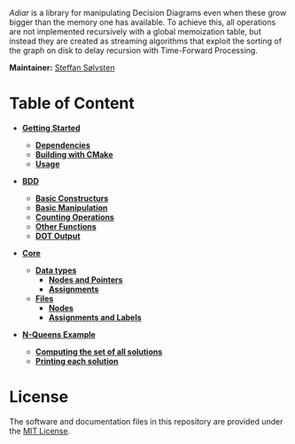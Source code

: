 _Adiar_ is a library for manipulating Decision Diagrams even when these grow
bigger than the memory one has available. To achieve this, all operations are
not implemented recursively with a global memoization table, but instead they
are created as streaming algorithms that exploit the sorting of the graph on
disk to delay recursion with Time-Forward Processing.

**Maintainer:** [Steffan Sølvsten](mailto:soelvsten@cs.au.dk)

# Table of Content

- [**Getting Started**](/getting_started.md)
  - [**Dependencies**](/getting_started.md#dependencies)
  - [**Building with CMake**](/getting_started.md#building-with-cmake)
  - [**Usage**](/getting_started.md#usage)

- [**BDD**](/bdd.md)
  - [**Basic Constructurs**](/bdd.md#basic-constructors)
  - [**Basic Manipulation**](/bdd.md#basic-manipulation)
  - [**Counting Operations**](/bdd.md#counting-operations)
  - [**Other Functions**](/bdd.md#other-functions)
  - [**DOT Output**](/bdd.md#dot-output)

- [**Core**](/core.md)
    - [**Data types**](/core.md#data-types)
        - [**Nodes and Pointers**](/core.md#nodes-and-pointers)
        - [**Assignments**](/core.md#assignments)
    - [**Files**](/core.md#files)
        - [**Nodes**](/core.md#nodes)
        - [**Assignments and Labels**](/core.md#assignments-and-labels)

- [**N-Queens Example**](/example.md)
  - [**Computing the set of all solutions**](/example.md#computing-the-set-of-all-solutions)
  - [**Printing each solution**](/example.md#printing-each-solution)

# License
The software and documentation files in this repository are provided under the
[MIT License](https://github.com/SSoelvsten/adiar/blob/master/LICENSE.md).
